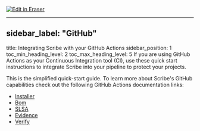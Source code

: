 <p><a target="_blank" href="https://app.eraser.io/workspace/R2hmwRjoDlsMGz5xbli8" id="edit-in-eraser-github-link"><img alt="Edit in Eraser" src="https://firebasestorage.googleapis.com/v0/b/second-petal-295822.appspot.com/o/images%2Fgithub%2FOpen%20in%20Eraser.svg?alt=media&amp;token=968381c8-a7e7-472a-8ed6-4a6626da5501"></a></p>

---

## sidebar_label: "GitHub"
title: Integrating Scribe with your GitHub Actions
sidebar_position: 1
toc_min_heading_level: 2
toc_max_heading_level: 5
If you are using GitHub Actions as your Continuous Integration tool (CI), use these quick start instructions to integrate Scribe into your pipeline to protect your projects. 

This is the simplified quick-start guide. To learn more about Scribe's GitHub capabilities check out the following GitHub Actions documentation links:

- [﻿Installer](../../../../docs/integrating-scribe/ci-integrations/github/action-installer) 
- [﻿Bom](../../../../docs/integrating-scribe/ci-integrations/github/action-bom.md) 
- [﻿SLSA](../../../../docs/integrating-scribe/ci-integrations/github/action-slsa.md) 
- [﻿Evidence](../../../../docs/integrating-scribe/ci-integrations/github/action-evidence) 
- [﻿Verify](../../../../docs/integrating-scribe/ci-integrations/github/action-verify) 




<!--- Eraser file: https://app.eraser.io/workspace/R2hmwRjoDlsMGz5xbli8 --->